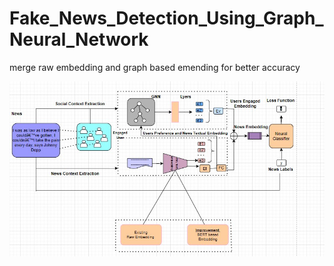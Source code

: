 # Fake_News_Detection_Using_Graph_Neural_Network
merge raw embedding and graph based emending for better accuracy


<p align = 'center'>
  <img src = './utils/GNN_fake.jpg' align = 'center'>
</p>
